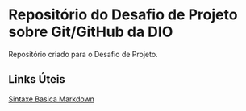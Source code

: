 # Repositório do Desafio de Projeto sobre Git/GitHub da DIO
Repositório criado para o Desafio de Projeto.

## Links Úteis
[Sintaxe Basica Markdown](https://docs.pipz.com/central-de-ajuda/learning-center/guia-basico-de-markdown#open)
